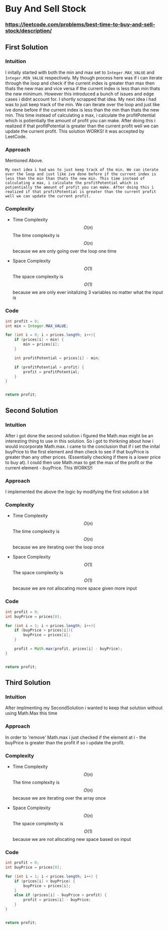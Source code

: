 # Buy And Sell Stock

### https://leetcode.com/problems/best-time-to-buy-and-sell-stock/description/

## First Solution

### Intuition

I initally started with both the min and max set to `Integer.MAX_VALUE` and `Integer.MIN_VALUE` respectively. My though process here was if i can iterate through the loop and check if the current index is greater than max then thats the new max and vice versa if the current index is less than min thats the new minimum. However this introduced a bunch of issues and edge cases i didnt account for. I shortly scrapped that idea. My next idea i had was to just keep track of the min. We can iterate over the loop and just like ive done before if the current index is less than the min than thats the new min. This time instead of calculating a max, i calculate the profitPotential which is potientially the amount of profit you can make. After doing this i realized if that profitPotential is greater than the current profit well we can update the current profit.
This solution WORKS! it was accepted by LeetCode.

### Approach

Mentioned Above.

`My next idea i had was to just keep track of the min. We can iterate over the loop and just like ive done before if the current index is less than the min than thats the new min. This time instead of calculating a max, i calculate the profitPotential which is potientially the amount of profit you can make. After doing this i realized if that profitPotential is greater than the current profit well we can update the current profit.`

### Complexity

- Time Complexity
  $$O(n)$$
  The time complexity is $$O(n)$$ because we are only going over the loop one time

- Space Complexity
  $$O(1)$$
  The space complexity is $$O(1)$$ because we are only ever initalizing 3 variables no matter what the input is

### Code

```java
int profit = 0;
int min = Integer.MAX_VALUE;

for (int i = 0; i < prices.length; i++){
    if (prices[i] < min) {
        min = prices[i];
    }

    int profitPotential = prices[i] - min;

    if (profitPotential > profit) {
        profit = profitPotential;
    }
}


return profit;
```

## Second Solution

### Intuition

After i got done the second solution i figured the Math.max might be an interesting thing to use in this solution. So i got to thinkning about how i would incorporate Math.max. i came to the conclusion that if i set the inital buyPrice to the first element and then check to see if that buyPrice is greater than any other prices. (Essentially checking if there is a lower price to buy at). I could then use Math.max to get the max of the profit or the current element - buyPrice. This WORKS!!

### Approach

I implemented the above the logic by modifying the first solution a bit

### Complexity

- Time Complexity
  $$O(n)$$
  The time complexity is $$O(n)$$ because we are iterating over the loop once

- Space Complexity
  $$O(1)$$
  The space complexity is $$O(1)$$ because we are not allocating more space given more input

### Code

```java
int profit = 0;
int buyPrice = prices[0];

for (int i = 1; i < prices.length; i++){
    if (buyPrice > prices[i]){
        buyPrice = prices[i];
    }

    profit = Math.max(profit, prices[i] - buyPrice);
}


return profit;
```

## Third Solution

### Intuition

After implmenting my SecondSolution i wanted to keep that solution without using Math.Max this time

### Approach

In order to 'remove' Math.max i just checked if the element at i - the buyPrice is greater than the profit if so i update the profit.

### Complexity

- Time Complexity
  $$O(n)$$
  The time complexity is $$O(n)$$ because we are iterating over the array once

- Space Complexity
  $$O(n)$$
  The space complexity is $$O(1)$$ because we are not allocating new space based on input

### Code

```java
int profit = 0;
int buyPrice = prices[0];

for (int i = 1; i < prices.length; i++) {
    if (prices[i] < buyPrice) {
        buyPrice = prices[i];
    }
    else if (prices[i] - buyPrice > profit) {
        profit = prices[i] - buyPrice;
    }
}


return profit;

```
